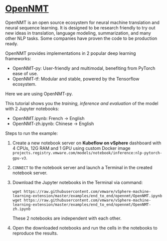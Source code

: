 # [OpenNMT](https://opennmt.net)

OpenNMT is an open source ecosystem for neural machine translation and neural sequence learning. It is designed to be research friendly to try out new ideas in translation, language modeling, summarization, and many other NLP tasks. Some companies have proven the code to be production ready.

OpenNMT provides implementations in 2 popular deep learning frameworks:

- OpenNMT-py: User-friendly and multimodal, benefiting from PyTorch ease of use.
- OpenNMT-tf: Modular and stable, powered by the Tensorflow ecosystem.

Here we are using OpenNMT-py. 

This tutorial shows you the *training, inference and evaluation* of the model with 2 Jupyter notebooks:

- OpenNMT.ipynb: French -> English
- OpenNMT-zh.ipynb: Chinese -> English

Steps to run the example:

1. Create a new notebook server on **Kubeflow on vSphere** dashboard with 4 CPUs, 12G RAM and 1 GPU using custom Docker image `projects.registry.vmware.com/models/notebook/inference:nlp-pytorch-gpu-v3`. 

2. `CONNECT` to the notebook server and launch a Terminal in the created notebook server.

3. Download the Jupyter notebooks in the Terminal via command: 

   ```shell
   wget https://raw.githubusercontent.com/vmware/vSphere-machine-learning-extension/master/examples/end_to_end/opennmt/OpenNMT.ipynb
   wget https://raw.githubusercontent.com/vmware/vSphere-machine-learning-extension/master/examples/end_to_end/opennmt/OpenNMT-zh.ipynb
   ```

   These 2 notebooks are independent with each other. 

4. Open the downloaded notebooks and run the cells in the notebooks to reproduce the results. 
